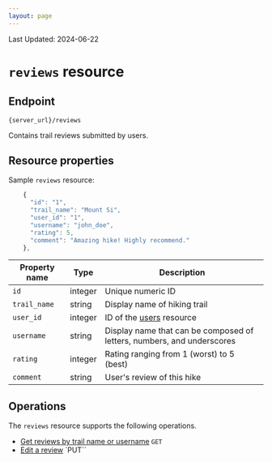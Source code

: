 ```yaml
---
layout: page
---
```

Last Updated: 2024-06-22

# `reviews` resource

## Endpoint

```shell
{server_url}/reviews
```

Contains trail reviews submitted by users.

## Resource properties

Sample `reviews` resource:

```js
    {
      "id": "1",
      "trail_name": "Mount Si",
      "user_id": "1",
      "username": "john_doe",
      "rating": 5,
      "comment": "Amazing hike! Highly recommend."
    },
```

| Property name | Type | Description |
| ------------- | ----------- | ----------- |
| `id` | integer | Unique numeric ID  |
| `trail_name` | string | Display name of hiking trail |
| `user_id` | integer | ID of the [users](users.html) resource |
| `username` | string | Display name that can be composed of letters, numbers, and underscores |
| `rating` | integer | Rating ranging from 1 (worst) to 5 (best) |
| `comment` | string | User's review of this hike |

## Operations

The `reviews` resource supports the following operations.

  * [Get reviews by trail name or username](tutorial-get-reviews.html) `GET`
  * [Edit a review](tutorial-update-review.html) `PUT``
